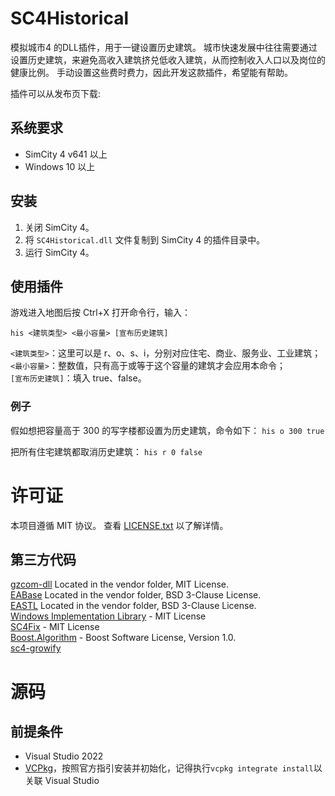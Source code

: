 # SC4Historical

模拟城市4 的DLL插件，用于一键设置历史建筑。
城市快速发展中往往需要通过设置历史建筑，来避免高收入建筑挤兑低收入建筑，从而控制收入人口以及岗位的健康比例。
手动设置这些费时费力，因此开发这款插件，希望能有帮助。



插件可以从发布页下载: 

## 系统要求

* SimCity 4 v641 以上
* Windows 10 以上

## 安装

1. 关闭 SimCity 4。
2. 将 `SC4Historical.dll` 文件复制到 SimCity 4 的插件目录中。
3. 运行 SimCity 4。

## 使用插件

游戏进入地图后按 Ctrl+X 打开命令行，输入：

`his <建筑类型> <最小容量> [宣布历史建筑]`

`<建筑类型>`：这里可以是 r、o、s、i，分别对应住宅、商业、服务业、工业建筑；
`<最小容量>`：整数值，只有高于或等于这个容量的建筑才会应用本命令；   
`[宣布历史建筑]`：填入 true、false。

### 例子
假如想把容量高于 300 的写字楼都设置为历史建筑，命令如下：
`his o 300 true`

把所有住宅建筑都取消历史建筑：
`his r 0 false`

# 许可证

本项目遵循 MIT 协议。
查看 [LICENSE.txt](LICENSE.txt) 以了解详情。

## 第三方代码

[gzcom-dll](https://github.com/nsgomez/gzcom-dll/tree/master) Located in the vendor folder, MIT License.    
[EABase](https://github.com/electronicarts/EABase) Located in the vendor folder, BSD 3-Clause License.    
[EASTL](https://github.com/electronicarts/EASTL) Located in the vendor folder, BSD 3-Clause License.    
[Windows Implementation Library](https://github.com/microsoft/wil) - MIT License    
[SC4Fix](https://github.com/nsgomez/sc4fix) - MIT License    
[Boost.Algorithm](https://www.boost.org/doc/libs/1_84_0/libs/algorithm/doc/html/index.html) - Boost Software License, Version 1.0.   
[sc4-growify]()

# 源码

## 前提条件

* Visual Studio 2022
* [VCPkg](https://github.com/microsoft/vcpkg)，按照官方指引安装并初始化，记得执行`vcpkg integrate install`以关联 Visual Studio
